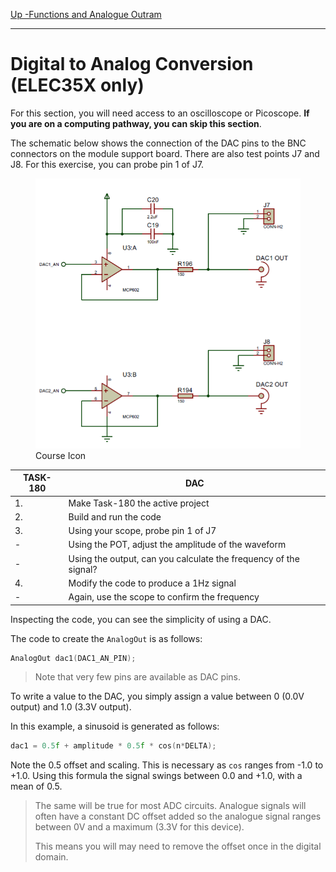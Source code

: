 [Up -Functions and Analogue Outram](Analogue_Output_1.md)

--- 

# Digital to Analog Conversion (ELEC35X only)
For this section, you will need access to an oscilloscope or Picoscope. **If you are on a computing pathway, you can skip this section**.

The schematic below shows the connection of the DAC pins to the BNC connectors on the module support board. There are also test points J7 and J8. For this exercise, you can probe pin 1 of J7.

<figure>
<img src="../img/msb/dac-circuit.png" width="600px">
<figcaption>Course Icon</figcaption>
</figure>

| TASK-180 | DAC |
| --- | --- |
| 1. | Make Task-180 the active project |
| 2. | Build and run the code |
| 3. | Using your scope, probe pin 1 of J7 |
| -  | Using the POT, adjust the amplitude of the waveform |
| -  | Using the output, can you calculate the frequency of the signal? |
| 4. | Modify the code to produce a 1Hz signal |
| -  | Again, use the scope to confirm the frequency |

Inspecting the code, you can see the simplicity of using a DAC.

The code to create the `AnalogOut` is as follows:

```C++
AnalogOut dac1(DAC1_AN_PIN);
```

> Note that very few pins are available as DAC pins.

To write a value to the DAC, you simply assign a value between 0 (0.0V output) and 1.0 (3.3V output).

In this example, a sinusoid is generated as follows:

```C++
dac1 = 0.5f + amplitude * 0.5f * cos(n*DELTA);
```

Note the 0.5 offset and scaling. This is necessary as `cos` ranges from -1.0 to +1.0. Using this formula the signal swings between 0.0 and +1.0, with a mean of 0.5.

> The same will be true for most ADC circuits. Analogue signals will often have a constant DC offset added so the analogue signal ranges between 0V and a maximum (3.3V for this device).
>
> This means you will may need to remove the offset once in the digital domain.


